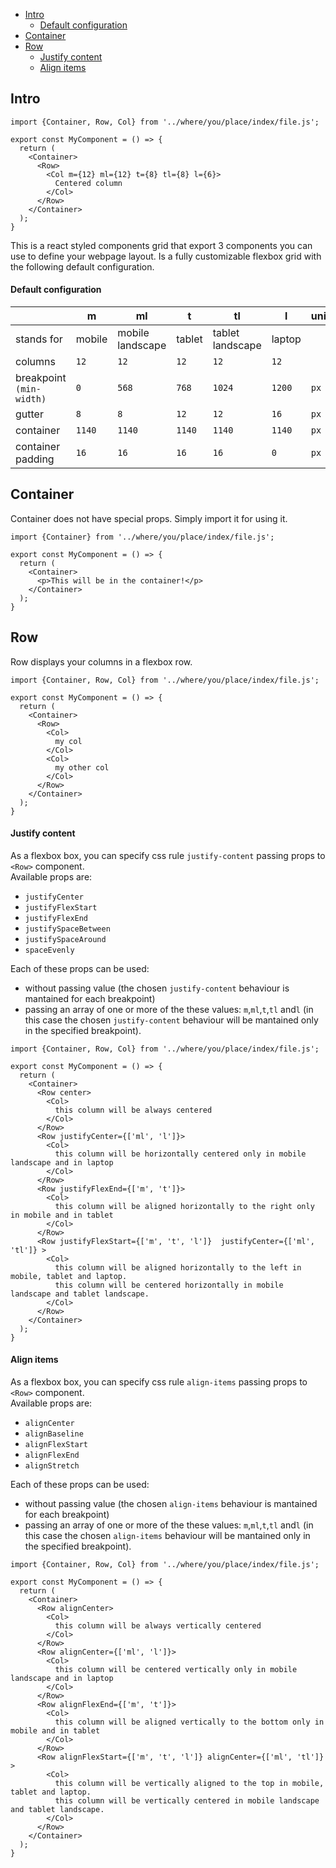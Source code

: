 - [Intro](#intro)
  - [Default configuration](#default-configuration)
- [Container](#container)
- [Row](#row)
  - [Justify content](#justify-content)
  - [Align items](#align-items)
  
## Intro
```JSX
import {Container, Row, Col} from '../where/you/place/index/file.js';
  
export const MyComponent = () => {
  return (
    <Container>      
      <Row>
        <Col m={12} ml={12} t={8} tl={8} l={6}>
          Centered column
        </Col>      
      </Row>            
    </Container>
  );
}  
```

This is a react styled components grid that export 3 components you can use to define your webpage layout.
Is a fully customizable flexbox grid with the following default configuration.


#### Default configuration
|                           | m         | ml                  | t         | tl                | l         | unit  |
|---                        |---        |---                  |---        |---                |---        |---    |
| stands for                | mobile    | mobile landscape    | tablet    | tablet landscape  | laptop    |       |
| columns                   | `12`      | `12`                | `12`      | `12`              | `12`      |       |
| breakpoint `(min-width)`  | `0 `      | `568`               | `768`     | `1024`            | `1200`    | `px`  |
| gutter                    | `8`       | `8`                 | `12`      | `12`              | `16`      | `px`  |
| container                 | `1140`    | `1140`              | `1140`    | `1140`            | `1140`    | `px`  |
| container padding         | `16`      | `16`                | `16`      | `16`              | `0`       | `px`  |

## Container
Container does not have special props. Simply import it for using it.

```JSX
import {Container} from '../where/you/place/index/file.js';
  
export const MyComponent = () => {
  return (
    <Container>      
      <p>This will be in the container!</p>
    </Container>
  );
}  
```

## Row
Row displays your columns in a flexbox row. 

```JSX
import {Container, Row, Col} from '../where/you/place/index/file.js';
  
export const MyComponent = () => {
  return (
    <Container>
      <Row>
        <Col>
          my col
        </Col>
        <Col>
          my other col
        </Col>
      </Row>     
    </Container>
  );
}  
```
#### Justify content

As a flexbox box, you can specify css rule `justify-content` passing props to `<Row>` component.  
Available props are: 
- `justifyCenter`
- `justifyFlexStart`
- `justifyFlexEnd`
- `justifySpaceBetween`
- `justifySpaceAround`
- `spaceEvenly`

Each of these props can be used:
- without passing value (the chosen `justify-content` behaviour is mantained for each breakpoint) 
- passing an array of one or more of the these values: `m`,`ml`,`t`,`tl` and`l` (in this case the chosen `justify-content` behaviour will be mantained only in the specified breakpoint).

```JSX
import {Container, Row, Col} from '../where/you/place/index/file.js';
  
export const MyComponent = () => {
  return (
    <Container>
      <Row center>
        <Col>
          this column will be always centered
        </Col>
      </Row>  
      <Row justifyCenter={['ml', 'l']}>
        <Col>
          this column will be horizontally centered only in mobile landscape and in laptop
        </Col>
      </Row>  
      <Row justifyFlexEnd={['m', 't']}>
        <Col>
          this column will be aligned horizontally to the right only in mobile and in tablet
        </Col>
      </Row>  
      <Row justifyFlexStart={['m', 't', 'l']}  justifyCenter={['ml', 'tl']} >
        <Col>
          this column will be aligned horizontally to the left in mobile, tablet and laptop.
          this column will be centered horizontally in mobile landscape and tablet landscape.
        </Col>
      </Row>  
    </Container>
  );
}  
```

#### Align items
As a flexbox box, you can specify css rule `align-items` passing props to `<Row>` component.  
Available props are: 
- `alignCenter`
- `alignBaseline`
- `alignFlexStart`
- `alignFlexEnd`
- `alignStretch`

Each of these props can be used:
- without passing value (the chosen `align-items` behaviour is mantained for each breakpoint) 
- passing an array of one or more of the these values: `m`,`ml`,`t`,`tl` and`l` (in this case the chosen `align-items` behaviour will be mantained only in the specified breakpoint).

```JSX
import {Container, Row, Col} from '../where/you/place/index/file.js';
  
export const MyComponent = () => {
  return (
    <Container>
      <Row alignCenter>
        <Col>
          this column will be always vertically centered
        </Col>
      </Row>  
      <Row alignCenter={['ml', 'l']}>
        <Col>
          this column will be centered vertically only in mobile landscape and in laptop
        </Col>
      </Row>  
      <Row alignFlexEnd={['m', 't']}>
        <Col>
          this column will be aligned vertically to the bottom only in mobile and in tablet
        </Col>
      </Row>  
      <Row alignFlexStart={['m', 't', 'l']} alignCenter={['ml', 'tl']} >
        <Col>
          this column will be vertically aligned to the top in mobile, tablet and laptop.
          this column will be vertically centered in mobile landscape and tablet landscape.
        </Col>
      </Row>  
    </Container>
  );
}  
```
